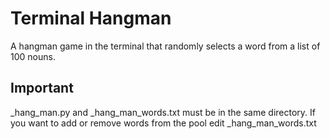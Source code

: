 # Terminal Hangman

A hangman game in the terminal that randomly selects a word from a list of 100 nouns.

## Important

\_hang_man.py and \_hang_man_words.txt must be in the same directory.  If you want to add or remove words from the pool edit \_hang_man_words.txt
